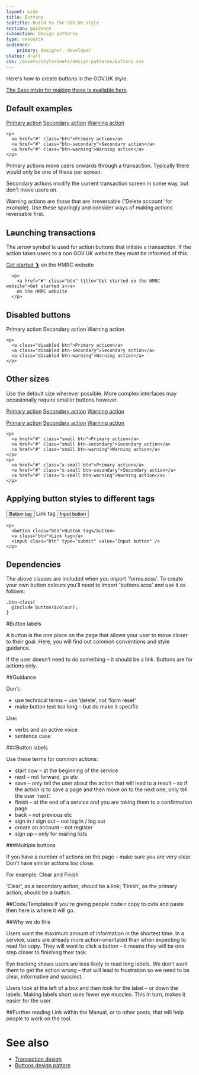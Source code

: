 ```yaml
---
layout: wide
title: Buttons
subtitle: Build to the GOV.UK style 
section: guidance
subsection: Design patterns
type: resource
audience: 
    primary: designer, developer
status: draft
css: /assets/stylesheets/design-patterns/buttons.css
---
```


Here's how to create buttons in the GOV.UK style.

[The Sass mixin for making these is available here](https://github.com/alphagov/prototyping/blob/master/_includes/stylesheets/design-patterns/_buttons.scss).

## Default examples
<div class="pattern-example">
  <div class="inner">

  <p>
    <a href="#" class="btn">Primary action</a> 
    <a href="#" class="btn-secondary">Secondary action</a> 
    <a href="#" class="btn-warning">Warning action</a>
  </p>

  </div>
  <pre><code>&lt;p&gt;
  &lt;a href="#" class="btn"&gt;Primary action&lt;/a&gt; 
  &lt;a href="#" class="btn-secondary"&gt;Secondary action&lt;/a&gt; 
  &lt;a href="#" class="btn-warning"&gt;Warning action&lt;/a&gt;
&lt;/p&gt;
</code></pre>
</div>

Primary actions move users onwards through a transaction. Typically there would only be one of these per screen.

Secondary actions modify the current transaction screen in some way, but don't move users on.

Warning actions are those that are irreversable ('Delete account' for example). Use these sparingly and consider ways of making actions reversable first.

## Launching transactions

The arrow symbol is used for action buttons that initiate a transaction. If the action takes users to a non GOV.UK website they must be informed of this.

<div class="pattern-example">
  <div class="inner">
      <p>
        <a href="#" class="btn" title="Get started on the HMRC website">Get started ❯</a> 
         on the HMRC website
      </p>
    </div>
    <pre><code>  &lt;p&gt;
    &lt;a href="#" class="btn" title="Get started on the HMRC website"&gt;Get started ❯&lt;/a&gt; 
    on the HMRC website
  &lt;/p&gt;
</code></pre>
</div>

## Disabled buttons
<div class="pattern-example">
  <div class="inner">
    <p>
      <a class="disabled btn">Primary action</a> 
      <a class="disabled btn-secondary">Secondary action</a> 
      <a class="disabled btn-warning">Warning action</a>
    </p>
  </div>
  <pre><code>&lt;p&gt;
  &lt;a class="disabled btn"&gt;Primary action&lt;/a&gt; 
  &lt;a class="disabled btn-secondary"&gt;Secondary action&lt;/a&gt; 
  &lt;a class="disabled btn-warning"&gt;Warning action&lt;/a&gt;
&lt;/p&gt;
</code></pre>
</div>


## Other sizes

Use the default size wherever possible. More complex interfaces may occasionally require smaller buttons however.

<div class="pattern-example">
  <div class="inner">

  <p>
    <a href="#" class="small btn">Primary action</a> 
    <a href="#" class="small btn-secondary">Secondary action</a> 
    <a href="#" class="small btn-warning">Warning action</a>
  </p>

  <p>
    <a href="#" class="x-small btn">Primary action</a> 
    <a href="#" class="x-small btn-secondary">Secondary action</a> 
    <a href="#" class="x-small btn-warning">Warning action</a>
  </p>

  </div>
  <pre><code>&lt;p&gt;
  &lt;a href="#" class="small btn"&gt;Primary action&lt;/a&gt; 
  &lt;a href="#" class="small btn-secondary"&gt;Secondary action&lt;/a&gt; 
  &lt;a href="#" class="small btn-warning"&gt;Warning action&lt;/a&gt;
&lt;/p&gt;
&lt;p&gt;
  &lt;a href="#" class="x-small btn"&gt;Primary action&lt;/a&gt; 
  &lt;a href="#" class="x-small btn-secondary"&gt;Secondary action&lt;/a&gt; 
  &lt;a href="#" class="x-small btn-warning"&gt;Warning action&lt;/a&gt;
&lt;/p&gt;
</code></pre>
</div>

## Applying button styles to different tags

<div class="pattern-example">
  <div class="inner">
    <p>
      <button class="btn">Button tag</button>
      <a class="btn">Link tag</a>
      <input class="btn" type="submit" value="Input button" /> 
    </p>
  </div>
<pre><code>&lt;p&gt;
  &lt;button class="btn"&gt;Button tag&lt;/button&gt;
  &lt;a class="btn"&gt;Link tag&lt;/a&gt;
  &lt;input class="btn" type="submit" value="Input button" /&gt; 
&lt;/p&gt;
</code></pre>
</div>

## Dependencies

The above classes are included when you import 'forms.scss'. To create your own button colours you'll need to import 'buttons.scss' and use it as follows:

    .btn-class{
      @include button($colour);
    }


#Button labels
<p>A button is the one place on the page that allows your user to move closer to their goal. Here, you will find out common conventions and style guidance. </p>

<p>If the user doesn’t need to do something &ndash; it should be  a link. Buttons are for actions only.</p>

##Guidance
<p>Don&rsquo;t:</p>
<ul>
<li>use technical terms &ndash;  use ‘delete’, not ‘form reset’
<li>make button text too long &ndash; but do make it specific</li>
</ul>
</p>

<p>Use:</p>
<ul>
<li>verbs and an active voice</li>
<li>sentence case</li>
</ul>


###Button labels
<p> Use these terms for common actions:</P>
<ul>
<li>start now &ndash; at the beginning of the service</li>
<li>next &ndash; not forward, go etc</li>
<li>save &ndash; only tell the user about the action that will lead to a result &ndash; so if the action is to save a page and then move on to the next one, only tell the user &lsquo;next&rsquo;.</li>
<li>finish &ndash; at the end of a service and you are taking them to a confirmation page</li> 
<li>back &ndash; not previous etc</li>
<li>sign in / sign out &ndash; not log in / log out</li>
<li>create an account &ndash; not register</li>
<li>sign up &ndash; only for mailing lists</li>
</ul>


###Multiple buttons
<p>If you have a number of actions on the page &ndash; make sure you are very clear. Don’t have similar actions too close.</p>

<p>For example: Clear and Finish</p>
<p>&lsquo;Clear&rsquo;, as a secondary action, should be a link; &lsquo;Finish&rsquo;, as the primary action, should be a button. </p>


##Code/Templates
If you're giving people code r copy to cuta and paste then here is where it will go.

##Why we do this
<p>Users want the maximum amount of information in the shortest time. In a service, users are already more action-orientated than when expecting to read flat copy. They will want to click a button &ndash; it means they will be one step closer to finishing their task.</p>

<p>Eye tracking shows users are less likely to read long labels. We don’t want them to get the action wrong &ndash; that will lead to frustration so we need to be clear, informative and succinct.</p>

<p>Users look at the left of a box and then look for the label &ndash; or down the labels. Making labels short uses fewer eye muscles. This in turn, makes it easier for the user.</p>

##Further reading
Link within the Manual, or to other posts, that will help people to work on the tool.


# See also

* [Transaction design](/guides/designing-your-service/startandendoftransactionpages.html)
* [Buttons design pattern](/guides/design-patterns/buttons.html)

